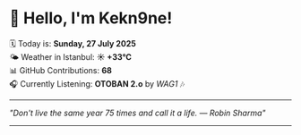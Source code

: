 # 👋 Hello, I'm Kekn9ne!

🗓️ Today is: **Sunday, 27 July 2025**  
🌤️ Weather in Istanbul: **☀️   +33°C**  
📊 GitHub Contributions: **68**  
🎧 Currently Listening: **OTOBAN 2.o** by *WAG1* 🎶

---

_"Don't live the same year 75 times and call it a life. — *Robin Sharma*"_

---
